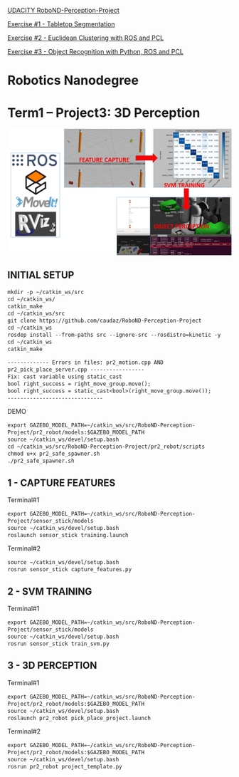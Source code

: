 [UDACITY RoboND-Perception-Project](https://github.com/udacity/RoboND-Perception-Project)



[Exercise #1 - Tabletop Segmentation](https://github.com/caudaz/robotND1-proj3/blob/master/class_code/L17-Exercise-1/README.md)



[Exercise #2 - Euclidean Clustering with ROS and PCL](https://github.com/caudaz/robotND1-proj3/blob/master/class_code/L17_Exercise-2/README.md)



[Exercise #3 - Object Recognition with Python, ROS and PCL](https://github.com/caudaz/robotND1-proj3/blob/master/class_code/L17_Exercise-3/README.md)



# **Robotics Nanodegree** #

# **Term1 – Project3: 3D Perception** #

![](./media/title.png)



## **INITIAL SETUP** ##

```
mkdir -p ~/catkin_ws/src
cd ~/catkin_ws/
catkin_make
cd ~/catkin_ws/src
git clone https://github.com/caudaz/RoboND-Perception-Project
cd ~/catkin_ws
rosdep install --from-paths src --ignore-src --rosdistro=kinetic -y
cd ~/catkin_ws
catkin_make
```

```
------------- Errors in files: pr2_motion.cpp AND pr2_pick_place_server.cpp -----------------
Fix: cast variable using static_cast
bool right_success = right_move_group.move();
bool right_success = static_cast<bool>(right_move_group.move());
------------------------------
```

DEMO
```
export GAZEBO_MODEL_PATH=~/catkin_ws/src/RoboND-Perception-Project/pr2_robot/models:$GAZEBO_MODEL_PATH
source ~/catkin_ws/devel/setup.bash
cd ~/catkin_ws/src/RoboND-Perception-Project/pr2_robot/scripts
chmod u+x pr2_safe_spawner.sh
./pr2_safe_spawner.sh
```

## **1 - CAPTURE FEATURES** ##

Terminal#1
```
export GAZEBO_MODEL_PATH=~/catkin_ws/src/RoboND-Perception-Project/sensor_stick/models
source ~/catkin_ws/devel/setup.bash
roslaunch sensor_stick training.launch 
```

Terminal#2
```
source ~/catkin_ws/devel/setup.bash
rosrun sensor_stick capture_features.py 
```


## **2 - SVM TRAINING** ##

Terminal#1
```
export GAZEBO_MODEL_PATH=~/catkin_ws/src/RoboND-Perception-Project/sensor_stick/models
source ~/catkin_ws/devel/setup.bash
rosrun sensor_stick train_svm.py
```



## **3 - 3D PERCEPTION** ##

Terminal#1
```
export GAZEBO_MODEL_PATH=~/catkin_ws/src/RoboND-Perception-Project/pr2_robot/models:$GAZEBO_MODEL_PATH
source ~/catkin_ws/devel/setup.bash
roslaunch pr2_robot pick_place_project.launch
```

Terminal#2
```
export GAZEBO_MODEL_PATH=~/catkin_ws/src/RoboND-Perception-Project/pr2_robot/models:$GAZEBO_MODEL_PATH
source ~/catkin_ws/devel/setup.bash
rosrun pr2_robot project_template.py
```